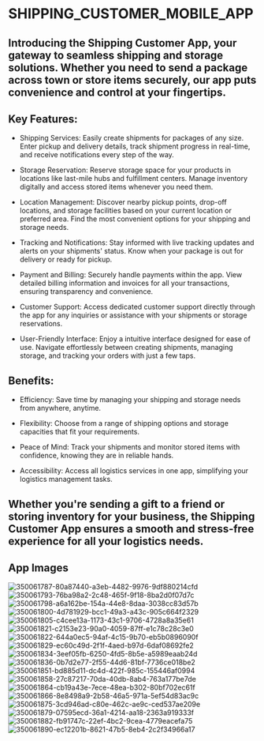 # SHIPPING_CUSTOMER_MOBILE_APP

## Introducing the Shipping Customer App, your gateway to seamless shipping and storage solutions. Whether you need to send a package across town or store items securely, our app puts convenience and control at your fingertips.

## Key Features:
- Shipping Services: Easily create shipments for packages of any size. Enter pickup and delivery details, track shipment progress in real-time, and receive notifications every step of the way.

- Storage Reservation: Reserve storage space for your products in locations like last-mile hubs and fulfillment centers. Manage inventory digitally and access stored items whenever you need them.

- Location Management: Discover nearby pickup points, drop-off locations, and storage facilities based on your current location or preferred area. Find the most convenient options for your shipping and storage needs.

- Tracking and Notifications: Stay informed with live tracking updates and alerts on your shipments' status. Know when your package is out for delivery or ready for pickup.

- Payment and Billing: Securely handle payments within the app. View detailed billing information and invoices for all your transactions, ensuring transparency and convenience.

- Customer Support: Access dedicated customer support directly through the app for any inquiries or assistance with your shipments or storage reservations.

- User-Friendly Interface: Enjoy a intuitive interface designed for ease of use. Navigate effortlessly between creating shipments, managing storage, and tracking your orders with just a few taps.

## Benefits:

- Efficiency: Save time by managing your shipping and storage needs from anywhere, anytime.
  
- Flexibility: Choose from a range of shipping options and storage capacities that fit your requirements.
  
- Peace of Mind: Track your shipments and monitor stored items with confidence, knowing they are in reliable hands.
  
- Accessibility: Access all logistics services in one app, simplifying your logistics management tasks.

## Whether you're sending a gift to a friend or storing inventory for your business, the Shipping Customer App ensures a smooth and stress-free experience for all your logistics needs.

## App Images

![350061787-80a87440-a3eb-4482-9976-9df880214cfd](https://github.com/user-attachments/assets/3d037a6f-2926-44c3-88ab-2327b905b040)
![350061793-76ba98a2-2c48-465f-9f18-8ba2d0f07d7c](https://github.com/user-attachments/assets/98dc881e-12ae-4fbe-913b-d72b15770ef5)
![350061798-a6a162be-154a-44e8-8daa-3038cc83d57b](https://github.com/user-attachments/assets/a6b05eb1-e365-415b-b584-1beb13090080)
![350061800-4d781929-bcc1-49a3-a43c-905c664f2329](https://github.com/user-attachments/assets/4eb66948-b449-4e5b-988f-734d8def3cdb)
![350061805-c4cee13a-1173-43c1-9706-4728a8a35e61](https://github.com/user-attachments/assets/be7a04c5-ca08-4cf9-b844-4cde97d27295)
![350061821-c2153e23-90a0-4059-87ff-e1c78c28c3e0](https://github.com/user-attachments/assets/7778355e-2e24-4acf-a29e-e67009741dd0)
![350061822-644a0ec5-94af-4c15-9b70-eb5b0896090f](https://github.com/user-attachments/assets/9f60135e-0320-48d1-a9e1-bdf1380654a4)
![350061829-ec60c49d-2f1f-4aed-b97d-6daf08692fe2](https://github.com/user-attachments/assets/95faafe6-feb0-469e-b31a-c2344c2d06e6)
![350061834-3eef05fb-6250-4fd5-8b5e-a5989eaab24d](https://github.com/user-attachments/assets/c064623c-1a3a-49ab-ad81-ba9bff6fd9d6)
![350061836-0b7d2e77-2f55-44d6-81bf-7736ce018be2](https://github.com/user-attachments/assets/c94d5b93-2a26-4256-b9d2-bb7d253b2916)
![350061851-bd885d11-dc4d-422f-985c-155446af0994](https://github.com/user-attachments/assets/7348024a-3b64-4700-af13-ccab654f62de)
![350061858-27c87217-70da-40db-8ab4-763a177be7de](https://github.com/user-attachments/assets/4a64798b-c275-46ff-a0e0-65d7be2280f4)
![350061864-cb19a43e-7ece-48ea-b302-80bf702ec61f](https://github.com/user-attachments/assets/f385a151-7dca-4937-9350-c32dd2fdf474)
![350061866-8e8498a9-2b58-46a5-971a-5ef54d83ac9c](https://github.com/user-attachments/assets/138582aa-f02e-4331-a273-2c96118fa293)
![350061875-3cd946ad-c80e-462c-ae9c-ced537ae209e](https://github.com/user-attachments/assets/bf5586d8-1be5-4b98-8b79-f028c525c161)
![350061879-07595ecd-36a1-4214-aa18-2363a919333f](https://github.com/user-attachments/assets/f3e2b3f3-14fb-4613-9827-9ff804c8d751)
![350061882-fb91747c-22ef-4bc2-9cea-4779eacefa75](https://github.com/user-attachments/assets/5c2d596d-455e-4d17-b1bd-0c912fa20829)
![350061890-ec12201b-8621-47b5-8eb4-2c2f34966a17](https://github.com/user-attachments/assets/c3e9316c-edbd-4934-b712-9fddef324c02)

